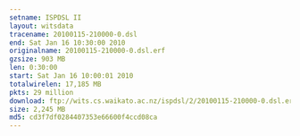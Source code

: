 ```yaml
---
setname: ISPDSL II
layout: witsdata
tracename: 20100115-210000-0.dsl
end: Sat Jan 16 10:30:00 2010
originalname: 20100115-210000-0.dsl.erf
gzsize: 903 MB
len: 0:30:00
start: Sat Jan 16 10:00:01 2010
totalwirelen: 17,185 MB
pkts: 29 million
download: ftp://wits.cs.waikato.ac.nz/ispdsl/2/20100115-210000-0.dsl.erf.gz
size: 2,245 MB
md5: cd3f7df0284407353e66600f4ccd08ca
---
```

